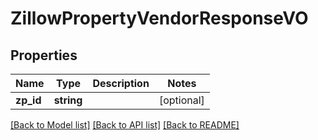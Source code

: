 # ZillowPropertyVendorResponseVO

## Properties
Name | Type | Description | Notes
------------ | ------------- | ------------- | -------------
**zp_id** | **string** |  | [optional] 

[[Back to Model list]](../README.md#documentation-for-models) [[Back to API list]](../README.md#documentation-for-api-endpoints) [[Back to README]](../README.md)


